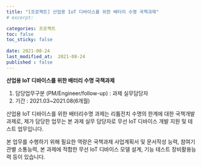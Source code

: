 ```yaml
---
title: "[프로젝트] 산업용 IoT 디바이스를 위한 배터리 수명 국책과제"
# excerpt: 

categories: 프로젝트
toc: false
toc_sticky: false
 
date: 2021-08-24
last_modified_at:  2021-08-24
published : false
---
```


**산업용 IoT 디바이스를 위한 배터리 수명 국책과제**

1. 담당업무구분 (PM/Engineer/follow-up) : 과제 실무담당자
2. 기간 : 2021.03~2021.08(6개월)

산업용 IoT 디바이스를 위한 배터리수명 과제는 리튬전치 수명의 한계에 대한 국책개발 과제로, 제가 담당한 업무는 본 과제 실무 담당자로 무선 IoT 디바이스 개발 지원 및 테스트 업무입니다.

본 업무를 수행하기 위해 필요한 역량은 국책과제 사업계획서 및 문서작성 능력, 참여기관별 소통능력, 본 과제에 적합한 무선 IoT 디바이스 모델 설계, 기능 테스트 장비활용능력 등이 있습니다.
